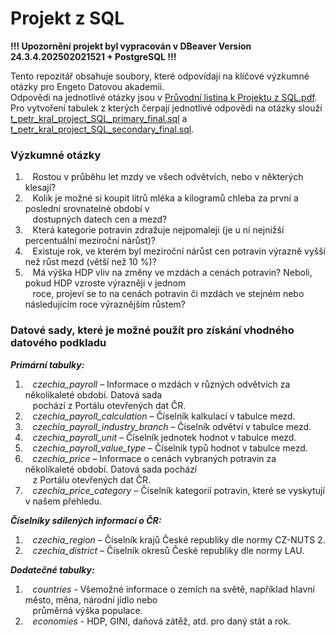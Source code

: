 # Projekt z SQL

**!!! Upozornění projekt byl vypracován v DBeaver Version 24.3.4.202502021521 + PostgreSQL !!!**

Tento repozitář obsahuje soubory, které odpovídají na klíčové výzkumné otázky pro Engeto Datovou akademii.
<br>Odpovědi na jednotlivé otázky jsou v [Průvodní listina k Projektu z SQL.pdf](https://github.com/RoyalSteel/Projekt-z-SQL/blob/main/Pr%C5%AFvodn%C3%AD%20listina%20k%20Projektu%20z%20SQL.pdf).
<br>Pro vytvoření tabulek z kterých čerpají jednotlivé odpovědi na otázky slouží [t_petr_kral_project_SQL_primary_final.sql](https://github.com/RoyalSteel/Projekt-z-SQL/blob/main/t_petr_kral_project_SQL_primary_final.sql) a [t_petr_kral_project_SQL_secondary_final.sql](https://github.com/RoyalSteel/Projekt-z-SQL/blob/main/t_petr_kral_project_SQL_secondary_final.sql).

### Výzkumné otázky
1. &nbsp;&nbsp;&nbsp;Rostou v průběhu let mzdy ve všech odvětvích, nebo v některých klesají?
2. &nbsp;&nbsp;&nbsp;Kolik je možné si koupit litrů mléka a kilogramů chleba za první a poslední srovnatelné období v
<br>&nbsp;&nbsp;&nbsp;dostupných datech cen a mezd?
3. &nbsp;&nbsp;&nbsp;Která kategorie potravin zdražuje nejpomaleji (je u ní nejnižší percentuální meziroční nárůst)?
4. &nbsp;&nbsp;&nbsp;Existuje rok, ve kterém byl meziroční nárůst cen potravin výrazně vyšší než růst mezd (větší než 10 %)?
5. &nbsp;&nbsp;&nbsp;Má výška HDP vliv na změny ve mzdách a cenách potravin? Neboli, pokud HDP vzroste výrazněji v jednom
<br>&nbsp;&nbsp;&nbsp;roce, projeví se to na cenách potravin či mzdách ve stejném nebo následujícím roce výraznějším růstem?

### Datové sady, které je možné použít pro získání vhodného datového podkladu

***Primární tabulky:***
1. &nbsp;&nbsp;&nbsp;*czechia_payroll* – Informace o mzdách v různých odvětvích za několikaleté období. Datová sada
<br>&nbsp;&nbsp;&nbsp;pochází z Portálu otevřených dat ČR.
2. &nbsp;&nbsp;&nbsp;*czechia_payroll_calculation* – Číselník kalkulací v tabulce mezd.
3. &nbsp;&nbsp;&nbsp;*czechia_payroll_industry_branch* – Číselník odvětví v tabulce mezd.
4. &nbsp;&nbsp;&nbsp;*czechia_payroll_unit* – Číselník jednotek hodnot v tabulce mezd.
5. &nbsp;&nbsp;&nbsp;*czechia_payroll_value_type* – Číselník typů hodnot v tabulce mezd.
6. &nbsp;&nbsp;&nbsp;*czechia_price* – Informace o cenách vybraných potravin za několikaleté období. Datová sada pochází
<br>&nbsp;&nbsp;&nbsp;z Portálu otevřených dat ČR.
7. &nbsp;&nbsp;&nbsp;*czechia_price_category* – Číselník kategorií potravin, které se vyskytují v našem přehledu.

***Číselníky sdílených informací o ČR:***
1. &nbsp;&nbsp;&nbsp;*czechia_region* – Číselník krajů České republiky dle normy CZ-NUTS 2.
2. &nbsp;&nbsp;&nbsp;*czechia_district* – Číselník okresů České republiky dle normy LAU.

***Dodatečné tabulky:***
1. &nbsp;&nbsp;&nbsp;*countries* - Všemožné informace o zemích na světě, například hlavní město, měna, národní jídlo nebo
<br>&nbsp;&nbsp;&nbsp;průměrná výška populace.
2. &nbsp;&nbsp;&nbsp;*economies* - HDP, GINI, daňová zátěž, atd. pro daný stát a rok.
